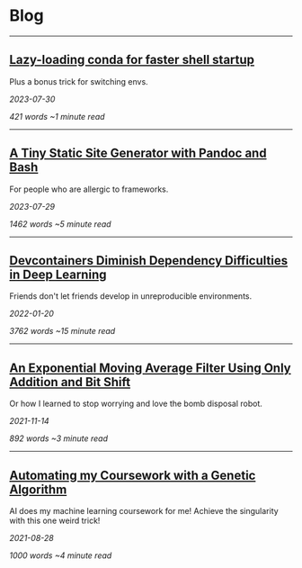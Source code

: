 # Blog

---

## [Lazy-loading conda for faster shell startup](conda)

Plus a bonus trick for switching envs.

*2023-07-30*

*421 words ~1 minute read*

---

## [A Tiny Static Site Generator with Pandoc and Bash](pandoc)

For people who are allergic to frameworks.

*2023-07-29*

*1462 words ~5 minute read*

---

## [Devcontainers Diminish Dependency Difficulties in Deep Learning](devcontainers)

Friends don't let friends develop in unreproducible environments.

*2022-01-20*

*3762 words ~15 minute read*

---

## [An Exponential Moving Average Filter Using Only Addition and Bit Shift](filters)

Or how I learned to stop worrying and love the bomb disposal robot.

*2021-11-14*

*892 words ~3 minute read*

---

## [Automating my Coursework with a Genetic Algorithm](genetic-algo)

AI does my machine learning coursework for me! Achieve the singularity with this one weird trick! 

*2021-08-28*

*1000 words ~4 minute read*

